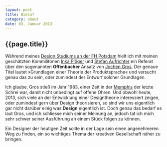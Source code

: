 ```yaml
---
layout: post
title: Wieso?
category: about
date: 03. Januar 2013
---
```


## {{page.title}}

Während meines [ Design Studiums an der FH Potsdam](http://design.fh-potsdam.de/studiengaenge/interfacedesign.html) hielt ich mit meinen geschätzten Kommilitonen [Inka Plöger](https://incom.org/profil/1988) und [Stefan Aufrichter](https://incom.org/profil/2720) ein Referat über den sogenannten **Offenbacher** Ansatz von [Jochen Gros](http://de.wikipedia.org/wiki/Jochen_Gros). Der genaue Titel lautet »Grundlagen einer Theorie der Produktsprache« und versucht genau das zu sein, oder zumindest der Entwurf solcher Grundlagen. 

Ich glaube, Gros stieß im Jahr 1983, einer Zeit in der [Memphis](http://de.wikipedia.org/wiki/Memphis_Group) der letzte Schrei war, damit nicht unbedingt auf offene Ohren. Und obwohl heute, 2013, sich viele an der Entwicklung einer Designtheorie interessiert zeigen, oder zumindest gern über Design theorisieren, so sind wir uns eigentlich gar nicht darüber einig was **Design** eigentlich ist. Doch genau das bedarf es laut Gros, und ich schliesse mich seiner Meinung an, jedoch tat ich mich sehr schwer seiner Ausführung an einem Stück folgen zu können.

Ein Designer der heutigen Zeit sollte in der Lage sein einen angenehmeren Weg zu finden, ein so wichtiges Thema der kreativen Gesellschaft näher zu bringen.